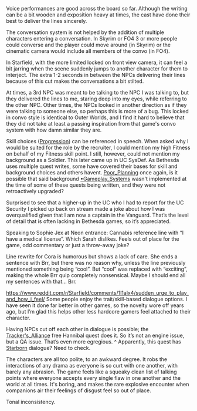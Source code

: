 
Voice performances are good across the board so far. Although the writing can be a bit wooden and exposition heavy at times, the cast have done their best to deliver the lines sincerely.

The conversation system is not helped by the addition of multiple characters entering a conversation. In Skyrim or FO4 3 or more people could converse and the player could move around (in Skyrim) or the cinematic camera would include all members of the convo (in FO4).

In Starfield, with the more limited locked on front view camera, it can feel a bit jarring when the scene suddenly jumps to another character for them to interject. The extra 1-2 seconds in between the NPCs delivering their lines because of this cut makes the conversations a bit stilted. 

At times, a 3rd NPC was meant to be talking to the NPC I was talking to, but they delivered the lines to me, staring deep into my eyes, while referring to the other NPC. Other times, the NPCs looked in another direction as if they were talking to someone else, so perhaps this is more of a bug.
	This locked in convo style is identical to Outer Worlds, and I find it hard to believe that they did not take at least a passing inspiration from that game's convo system with how damn similar they are.

Skill choices ([Progression](../Gameplay_Systems/Progression.md)) can be referenced in speech. When asked why I would be suited for the role by the recruiter, I could mention my high Fitness on behalf of my Fitness skill point.
	I still, however, could not mention my background as a Soldier.
		This later came up in UC SysDef. As Bethesda uses multiple quest writes, some have covered their bases for skill and background choices and others havent. [Poor_Planning](Development/Poor_Planning.md) once again, is it possible that said background [•Gameplay_Systems](../Gameplay_Systems/•Gameplay_Systems.md) wasn't implemented at the time of some of these quests being written, and they were not retroactively upgraded?

Surprised to see that a higher-up in the UC who I had to report for the UC Security I picked up back on stream made a joke about how I was overqualified given that I am now a captain in the Vanguard. That’s the level of detail that is often lacking in Bethesda games, so it’s appreciated.

Speaking to Sophie Jex at Neon entrance: Cannabis reference line with “I have a medical license”. Which Sarah dislikes. Feels out of place for the game, odd commentary or just a throw-away joke?

Line rewrite for Cora is humorous but shows a lack of care. She ends a sentence with Brr, but there was no reason why, unless the line previously mentioned something being “cool”. But “cool” was replaced with “exciting”, making the whole Brr quip completely nonsensical. Maybe I should end all my sentences with that… Brr.

https://www.reddit.com/r/Starfield/comments/1l1alx4/sudden_urge_to_play_and_how_i_feel/
Some people enjoy the trait/skill-based dialogue options. I have seen it done far better in other games, so the novelty wore off years ago, but I’m glad this helps other less hardcore gamers feel attached to their character.

Having NPCs cut off each other in dialogue is possible; the [Tracker's_Alliance](../New_Updates/Tracker's_Alliance.md) free Hannibal quest does it. So it’s not an engine issue, but a QA issue. That’s even more egregious.
	^ Apparently, this quest has [Starborn](../Main_Quest/Starborn.md) dialogue? Need to check.

The characters are all too polite, to an awkward degree. It robs the interactions of any drama as everyone is so curt with one another, with barely any abrasion. The game feels like a squeaky clean list of talking points where everyone accepts every single flaw in one another and the world at all times. It's boring, and makes the rare explosive encounter when companions air their feelings of disgust feel so out of place.

Tonal inconsistency.

